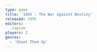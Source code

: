 ```yaml
---
type: game
title: '19XX : The War against Destiny'
released: 1995
editors: 
  -Capcom
players: 2
genres:
  - 'Shoot Them Up'
---
```

